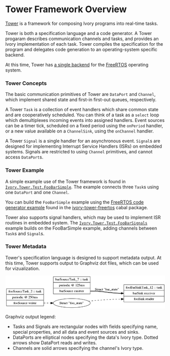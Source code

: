 # Tower Framework Overview

[Tower][tower] is a framework for composing Ivory programs into real-time tasks.

Tower is both a specification language and a code generator. A Tower progaram
describes communication channels and tasks, and provides an Ivory
implementation of each task. Tower compiles the specification for the program
and delegates code generation to an operating-system specific backend.

At this time, Tower has [a single backend][tower-freertos] for the [FreeRTOS][]
operating system.

[tower]: http://github.com/GaloisInc/tower
[tower-freertos]: http://github.com/GaloisInc/tower/tree/master/ivory-tower-freertos
[FreeRTOS]: http://freertos.org

### Tower Concepts

The basic communication primitives of Tower are `DataPort` and `Channel`,
which implement shared state and first-in first-out queues, respectively.

A Tower `Task` is a collection of event handlers which share common state and
are cooperatively scheduled. You can think of a task as a `select` loop which
demultiplexes incoming events into assigned handlers. Event sources can be a
timer tick, scheduled on a fixed period using the `onPeriod` handler, or a new
value available on a `ChannelSink`, using the `onChannel` handler.

A Tower `Signal` is a single handler for an asynchronous event. `Signal`s are
designed for implementing Interrupt Service Handlers (ISRs) on embedded systems.
Signals are restricted to using `Channel` primitives, and cannot access
`DataPort`s.

### Tower Example

A simple example use of the Tower framework is found in
[`Ivory.Tower.Test.FooBarSimple`][fbsimple]. The example connects three
`Task`s using one `DataPort` and one `Channel`.

You can build the `FooBarSimple` example using
the [FreeRTOS code generator example][fbsimple-freertos] found in the 
[ivory-tower-freertos][tower-freertos] cabal package.

Tower also supports signal handlers, which may be used to implement ISR routines
in embedded system. The [`Ivory.Tower.Test.FooBarSignals`][fbsimple] example builds
on the FooBarSimple example, adding channels between `Task`s and `Signal`s.

[fbsimple]:http://github.com/GaloisInc/tower/blob/master/ivory-tower/src/Ivory/Tower/Test/FooBarSimple.hs
[fbsimple-freertos]: https://github.com/GaloisInc/tower/blob/master/ivory-tower-freertos/examples/Main.hs
[fbsignals]:http://github.com/GaloisInc/tower/blob/master/ivory-tower/src/Ivory/Tower/Test/FooBarSignals.hs

### Tower Metadata

Tower's specification language is designed to support metadata output. At this
time, Tower supports output to Graphviz dot files, which can be used for
vizualization.

![Graphviz output for the FooBarTower example.](/images/tower-foobar.png)

Graphviz output legend:

* Tasks and Signals are rectangular nodes with fields specifying name, special
  properties, and all data and event sources and sinks.
* DataPorts are elliptical nodes specifying the data's Ivory type. Dotted arrows
  show DataPort reads and writes.
* Channels are solid arrows specifying the channel's Ivory type.
